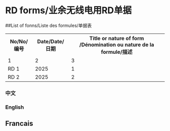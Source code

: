 ﻿# RD forms/业余无线电用RD单据

##List of fonns/Liste des formules/单据表
<table>
  
<tr>
<th>No/No/编号</th>
<th>Date/Date/日期</th>
<th>Title or nature of form /Dénomination ou nature de la formule/描述</th></tr>

<tr><td>1</td><td>2</td>
<td>3</td>
</tr>

<tr><td>RD 1</td>
<td>2025</td><td>1</td></tr>
<tr><td>RD 2</td><td>2025</td>
<td>2</td>
</tr>
</table>

### 中文

### English

## Francais